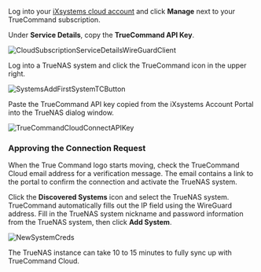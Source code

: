 &NewLine;

Log into your [iXsystems cloud account](https://portal.ixsystems.com) and click **Manage** next to your TrueCommand subscription.

Under **Service Details**, copy the **TrueCommand API Key**.

![CloudSubscriptionServiceDetailsWireGuardClient](/images/TrueCommand/Cloud/CloudSubscriptionServiceDetailsWireGuardClient.png "Account Services: TrueCommand API Key")

Log into a TrueNAS system and click the TrueCommand icon in the upper right.

![SystemsAddFirstSystemTCButton](/images/TrueCommand/Systems/SystemsAddFirstSystemTCButton.png "Connecting from TrueNAS")

Paste the TrueCommand API key copied from the iXsystems Account Portal into the TrueNAS dialog window. 

![TrueCommandCloudConnectAPIKey](/images/TrueCommand/Cloud/TrueCommandCloudConnectAPIKey.png "Connecting TrueNAS to TrueCommand Cloud")

### Approving the Connection Request

When the True Command logo starts moving, check the TrueCommand Cloud email address for a verification message.
The email contains a link to the portal to confirm the connection and activate the TrueNAS system.

Click the **Discovered Systems** icon and select the TrueNAS system. TrueCommand automatically fills out the IP field using the WireGuard address. Fill in the TrueNAS system nickname and password information from the TrueNAS system, then click **Add System**.

![NewSystemCreds](/images/TrueCommand/Dashboard/TC20NewSystemCreds.png "Registering TrueNAS in TrueCommand Cloud")

The TrueNAS instance can take 10 to 15 minutes to fully sync up with TrueCommand Cloud.